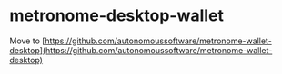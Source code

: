 # metronome-desktop-wallet

Move to [https://github.com/autonomoussoftware/metronome-wallet-desktop](https://github.com/autonomoussoftware/metronome-wallet-desktop)
